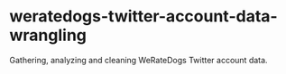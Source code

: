 # weratedogs-twitter-account-data-wrangling
Gathering, analyzing and cleaning WeRateDogs Twitter account data.
